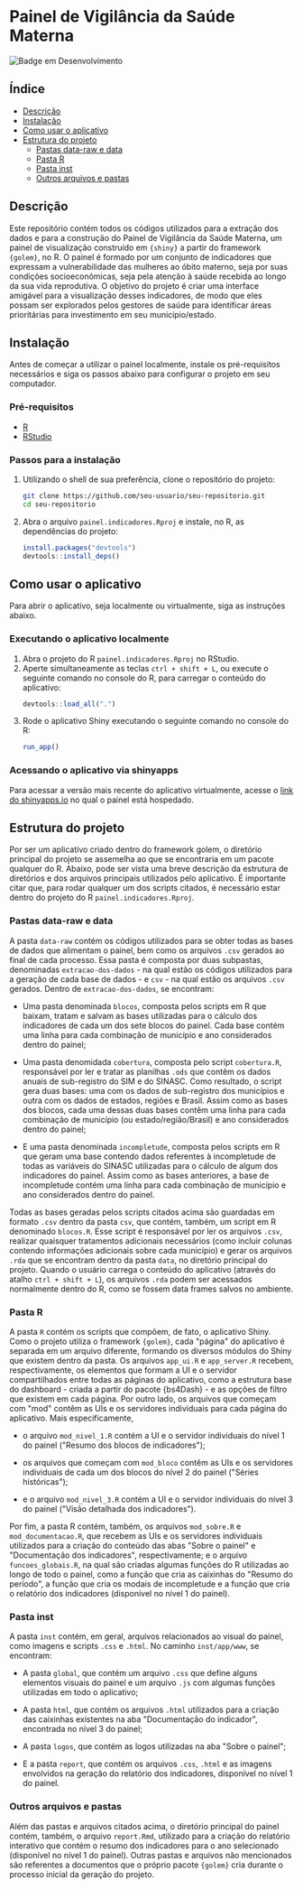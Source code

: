 # Painel de Vigilância da Saúde Materna

![Badge em Desenvolvimento](http://img.shields.io/static/v1?label=STATUS&message=EM%20DESENVOLVIMENTO&color=GREEN&style=for-the-badge)

## Índice

- [Descrição](#descrição)
- [Instalação](#instalação)
- [Como usar o aplicativo](#como-usar-o-aplicativo)
- [Estrutura do projeto](#estrutura-do-projeto)
    - [Pastas data-raw e data](#pastas-data-raw-e-data)
    - [Pasta R](#pasta-r)
    - [Pasta inst](#pasta-inst)
    - [Outros arquivos e pastas](#outros-arquivos-e-pastas)

## Descrição

Este repositório contém todos os códigos utilizados para a extração dos dados e para a construção do Painel de Vigilância da Saúde Materna, um painel de visualização construído em `{shiny}` a partir do framework `{golem}`, no R. O painel é formado por um conjunto de indicadores que expressam a vulnerabilidade das mulheres ao óbito materno, seja por suas condições socioeconômicas, seja pela atenção à saúde recebida ao longo da sua vida reprodutiva. O objetivo do projeto é criar uma interface amigável para a visualização desses indicadores, de modo que eles possam ser explorados pelos gestores de saúde para identificar áreas prioritárias para investimento em seu município/estado. 

## Instalação

Antes de começar a utilizar o painel localmente, instale os pré-requisitos necessários e siga os passos abaixo para configurar o projeto em seu computador.

### Pré-requisitos

- [R](https://www.r-project.org/)
- [RStudio](https://www.rstudio.com/)

### Passos para a instalação

1. Utilizando o shell de sua preferência, clone o repositório do projeto:
    ```bash
    git clone https://github.com/seu-usuario/seu-repositorio.git
    cd seu-repositorio
    ```

2. Abra o arquivo `painel.indicadores.Rproj` e instale, no R, as dependências do projeto:
    ```r
    install.packages("devtools")
    devtools::install_deps()
    ```

## Como usar o aplicativo

Para abrir o aplicativo, seja localmente ou virtualmente, siga as instruções abaixo.

### Executando o aplicativo localmente

1. Abra o projeto do R `painel.indicadores.Rproj` no RStudio.
2. Aperte simultaneamente as teclas `ctrl + shift + L`, ou execute o seguinte comando no console do R, para carregar o conteúdo do aplicativo:
    ```r
    devtools::load_all(".")
    ```
3. Rode o aplicativo Shiny executando o seguinte comando no console do R:
    ```r
    run_app()
    ```

### Acessando o aplicativo via shinyapps

Para acessar a versão mais recente do aplicativo virtualmente, acesse o [link do shinyapps.io](https://observatorioobstetrico.shinyapps.io/painel-vigilancia-saude-materna-v2/) no qual o painel está hospedado.

## Estrutura do projeto

Por ser um aplicativo criado dentro do framework golem, o diretório principal do projeto se assemelha ao que se encontraria em um pacote qualquer do R. Abaixo, pode ser vista uma breve descrição da estrutura de diretórios e dos arquivos principais utilizados pelo aplicativo. É importante citar que, para rodar qualquer um dos scripts citados, é necessário estar dentro do projeto do R `painel.indicadores.Rproj`.

### Pastas data-raw e data

A pasta `data-raw` contém os códigos utilizados para se obter todas as bases de dados que alimentam o painel, bem como os arquivos `.csv` gerados ao final de cada processo. Essa pasta é composta por duas subpastas, denominadas `extracao-dos-dados` - na qual estão os códigos utilizados para a geração de cada base de dados - e `csv` - na qual estão os arquivos `.csv` gerados. Dentro de `extracao-dos-dados`, se encontram:

- Uma pasta denominada `blocos`, composta pelos scripts em R que baixam, tratam e salvam as bases utilizadas para o cálculo dos indicadores de cada um dos sete blocos do painel. Cada base contém uma linha para cada combinação de município e ano considerados dentro do painel;

- Uma pasta denomidada `cobertura`, composta pelo script `cobertura.R`, responsável por ler e tratar as planilhas `.ods` que contêm os dados anuais de sub-registro do SIM e do SINASC. Como resultado, o script gera duas bases: uma com os dados de sub-registro dos municípios e outra com os dados de estados, regiões e Brasil. Assim como as bases dos blocos, cada uma dessas duas bases contêm uma linha para cada combinação de município (ou estado/região/Brasil) e ano considerados dentro do painel;

- E uma pasta denominada `incompletude`, composta pelos scripts em R que geram uma base contendo dados referentes à incompletude de todas as variáveis do SINASC utilizadas para o cálculo de algum dos indicadores do painel. Assim como as bases anteriores, a base de incompletude contém uma linha para cada combinação de município e ano considerados dentro do painel.

Todas as bases geradas pelos scripts citados acima são guardadas em formato `.csv` dentro da pasta `csv`, que contém, também, um script em R denominado `blocos.R`. Esse script é responsável por ler os arquivos `.csv`, realizar quaisquer tratamentos adicionais necessários (como incluir colunas contendo informações adicionais sobre cada município) e gerar os arquivos `.rda` que se encontram dentro da pasta `data`, no diretório principal do projeto. Quando o usuário carrega o conteúdo do aplicativo (através do atalho `ctrl + shift + L`), os arquivos `.rda` podem ser acessados normalmente dentro do R, como se fossem data frames salvos no ambiente.

### Pasta R

A pasta `R` contém os scripts que compõem, de fato, o aplicativo Shiny. Como o projeto utiliza o framework `{golem}`, cada "página" do aplicativo é separada em um arquivo diferente, formando os diversos módulos do Shiny que existem dentro da pasta. Os arquivos `app_ui.R` e `app_server.R` recebem, respectivamente, os elementos que formam a UI e o servidor compartilhados entre todas as páginas do aplicativo, como a estrutura base do dashboard - criada a partir do pacote {bs4Dash} - e as opções de filtro que existem em cada página. Por outro lado, os arquivos que começam com "mod" contêm as UIs e os servidores individuais para cada página do aplicativo. Mais especificamente,

- o arquivo `mod_nivel_1.R` contém a UI e o servidor individuais do nível 1 do painel ("Resumo dos blocos de indicadores");

- os arquivos que começam com `mod_bloco` contêm as UIs e os servidores individuais de cada um dos blocos do nível 2 do painel ("Séries históricas");

- e o arquivo `mod_nivel_3.R` contém a UI e o servidor individuais do nível 3 do painel ("Visão detalhada dos indicadores").

Por fim, a pasta R contém, também, os arquivos `mod_sobre.R` e `mod_documentacao.R`, que recebem as UIs e os servidores individuais utilizados para a criação do conteúdo das abas "Sobre o painel" e "Documentação dos indicadores", respectivamente; e o arquivo `funcoes_globais.R`, na qual são criadas algumas funções do R utilizadas ao longo de todo o painel, como a função que cria as caixinhas do "Resumo do período", a função que cria os modais de incompletude e a função que cria o relatório dos indicadores (disponível no nível 1 do painel).

### Pasta inst

A pasta `inst` contém, em geral, arquivos relacionados ao visual do painel, como imagens e scripts `.css` e `.html`. No caminho `inst/app/www`, se encontram:

- A pasta `global`, que contém um arquivo `.css` que define alguns elementos visuais do painel e um arquivo `.js` com algumas funções utilizadas em todo o aplicativo;

- A pasta `html`, que contém os arquivos `.html` utilizados para a criação das caixinhas existentes na aba "Documentação do indicador", encontrada no nível 3 do painel;

- A pasta `logos`, que contém as logos utilizadas na aba "Sobre o painel";

- E a pasta `report`, que contém os arquivos `.css`, `.html` e as imagens envolvidos na geração do relatório dos indicadores, disponível no nível 1 do painel.

### Outros arquivos e pastas

Além das pastas e arquivos citados acima, o diretório principal do painel contém, também, o arquivo `report.Rmd`, utilizado para a criação do relatório interativo que contém o resumo dos indicadores para o ano selecionado (disponível no nível 1 do painel). Outras pastas e arquivos não mencionados são referentes a documentos que o próprio pacote `{golem}` cria durante o processo inicial da geração do projeto. 

